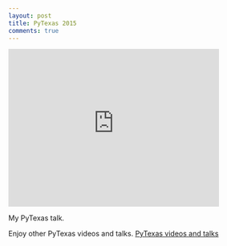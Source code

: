 ```yaml
---
layout: post
title: PyTexas 2015
comments: true
---
```


<iframe width="420" height="315" src="http://www.youtube.com/embed/qWcas-OUE9I" frameborder="0" allowfullscreen></iframe>

My PyTexas talk.

Enjoy other PyTexas videos and talks.
[PyTexas videos and talks](https://www.youtube.com/channel/UCkn0L-L6auy9YAmlSy9Kv1Q)
